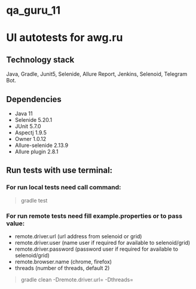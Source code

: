 # qa_guru_11
# UI autotests for awg.ru

## Technology stack
Java, Gradle, Junit5, Selenide, Allure Report, Jenkins, Selenoid, Telegram Bot.

## Dependencies
* Java 11
* Selenide 5.20.1
* JUnit 5.7.0
* Aspectj 1.9.5
* Owner 1.0.12
* Allure-selenide 2.13.9
* Allure plugin 2.8.1

## Run tests with use terminal:

### For run local tests need call command:

> gradle test

### For run remote tests need fill example.properties or to pass value:

* remote.driver.url (url address from selenoid or grid)
* remote.driver.user (name user if required for available to selenoid/grid)
* remote.driver.password (password user if required for available to selenoid/grid)
* remote.browser.name (chrome, firefox)
* threads (number of threads, default 2)

> gradle clean -Dremote.driver.url= -Dthreads=
